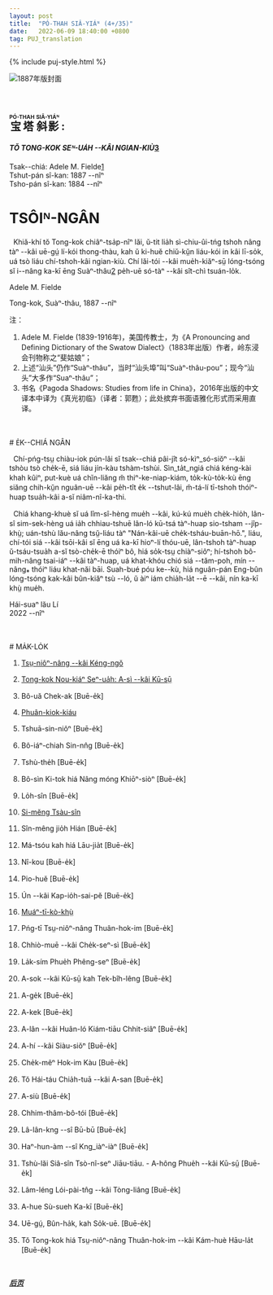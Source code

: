 ```yaml
---
layout: post
title:  "PÓ-THAH SIÂ-YIÁᴺ (4+/35)"
date:   2022-06-09 18:40:00 +0800
tag: PUJ_translation
---
```


{% include puj-style.html %}


![1887年版封面](https://media.githubusercontent.com/media/DonAnthonyLee/DonAnthonyLee.github.io/main/images/PagodaShadowsCover.png)

<br>
<h2>
<ruby style="ruby-position:over">
		<rb class="markup_main">宝塔</rb>
		<rp>(</rp><rt class="markup_over">PÓ-THAH</rt><rp>)</rp>
</ruby>
<ruby style="ruby-position:over">
		<rb class="markup_main">斜影</rb>
		<rp>(</rp><rt class="markup_over">SIÂ-YIÁᴺ</rt><rp>)</rp>
</ruby>
 : </h2>
<!-- 内注：此书大多描写当时社会的女性种种令人愤概的遭遇，作者起此书名具有比喻意义，故此译者更偏向于直译；虽然该书中有些言论也许带有个人情感及夸大成分，但仍不失其纪实风格；当中讲述溺婴那种风俗，即使在上世纪 50-60 年代左右时，在农村老一辈眼中还司空见惯；知道我们过去的不足，更能让我们未来走得更远，所以译者对书中种种一概不予避忌，尽量采用贴近原文的手法进行翻译。 -->

<h4><i>TŎ TONG-KOK SEᴺ-UA̍H &#x002D;&#x002D;KÂI NGIAN-KIÙ</i><a href="#note_3" class="note">3</a></h4>

Tsak&#x002D;&#x002D;chiá: Adele M. Fielde<a href="#note_1" class="note">1</a><br>
Tshut-pán sî-kan: 1887 &#x002D;&#x002D;nîⁿ<br>
Tsho-pán sî-kan: 1884 &#x002D;&#x002D;nîⁿ<br>

<!-- PREFACE. -->
# TSÔIᴺ-NGÂN

<!-- THESE studies have been made during a residence of ten years in China, with a knowledge of the language of the people, and an opportunity for close observation of their social customs. The autobiographies and the stories are exact translations of verbal narrations given to the author in the Swatow dialect. -->
&nbsp;&nbsp;Khiă-khí tŏ Tong-kok chiâⁿ-tsa̍p-nîⁿ lăi, ŭ-tit lia̍h sì-chiu-ûi-tńg tshoh nâng tàⁿ &#x002D;&#x002D;kâi uē-gṳ́ lí-kói thong-thàu, kah ŭ ki-huĕ chiŭ-kṳ̆n liáu-kói in kâi lī-so̍k, uá tsò liáu chí-tshoh-kâi ngian-kiù. Chí lăi-tói &#x002D;&#x002D;kâi mue̍h-kiăⁿ-sṳ̄ lóng-tsóng sĭ i&#x002D;&#x002D;nâng ka-kī ēng Suàⁿ-thâu<a href="#note_2" class="note">2</a> pe̍h-uē só-tàⁿ &#x002D;&#x002D;kâi sît-chì tsuán-lo̍k.<br>

<!-- A. M. F.-->
Adele M. Fielde<br>
<!-- SWATOW, CHINA, 1887 -->
Tong-kok, Suàⁿ-thâu, 1887 &#x002D;&#x002D;nîⁿ

注：
1. <span id="note_1">Adele M. Fielde (1839-1916年)，美国传教士，为《A Pronouncing and Defining Dictionary of the Swatow Dialect》（1883年出版）作者，岭东浸会刊物称之“斐姑娘”；</span>
2. <span id="note_2">上述“汕头”仍作“Suàⁿ-thâu”，当时“汕头埠”叫“Suàⁿ-thâu-pou”；现今“汕头”大多作“Suaⁿ-thâu”；</span>
3. <span id="note_3">书名《Pagoda Shadows: Studies from life in China》，2016年出版的中文译本中译为《真光初临》（译者：郭甦）；此处摈弃书面语雅化形式而采用直译。</span>
<!-- 内注：译者约在 2007 年寻找《菲尔德词典》时无意中初次接触此书，看过部分内容后就再也未曾再拜读（英文水平有限），直到想起用白话字直接翻译时，在网络查询时方才获知 2016 年已有中译本；可惜译者无缘拜读中译本，只是从网络信息得知书名等零星信息，再而也想顺道提升英文水平，就直接拿当时的 1887 年版本来翻译了。 -->

<br>
<br>
# E̍K&#x002D;&#x002D;CHIÁ NGÂN

&nbsp;&nbsp;Chí-pńg-tsṳ chiàu-iok pún-lâi sĭ tsak&#x002D;&#x002D;chiá pâi-jît só-kìⁿ_só-siŏⁿ &#x002D;&#x002D;kâi tshòu tsò che̍k-ē, siá liáu jín-kàu tshàm-tshùi. Sìn_ta̍t_ngiá chiá kéng-kài khah kûiⁿ, put-kuè uá chĭn-liăng m̆ thiⁿ-ke-niap-kiám, to̍k-kù-to̍k-kù ēng siăng chih-kṳ̆n nguân-uē &#x002D;&#x002D;kâi pe̍h-tît e̍k &#x002D;&#x002D;tshut-lâi, m̆-tá-lí tī-tshoh thóiⁿ-huap tsua̍h-kâi a-sĭ niâm-nî-ka-thi.

&nbsp;&nbsp;Chiá khang-khuè sĭ uá lîm-sî-hèng mue̍h &#x002D;&#x002D;kâi, kú-kú mue̍h che̍k-hio̍h, lân-sî sim-sek-hèng uá ia̍h chhiau-tshuē lân-ló kū-tsá tàⁿ-huap sio-tsham &#x002D;&#x002D;jîp-khṳ̀; uán-tshù lău-nâng tsṳ̆-liáu tàⁿ "Nán-kâi-uē che̍k-tsháu-buān-hō.", liáu, chí-tói siá &#x002D;&#x002D;kâi tsōi-kâi sĭ ēng uá ka-kī hioⁿ-lí thóu-uē, lân-tshoh tàⁿ-huap ŭ-tsáu-tsua̍h a-sĭ tsò-che̍k-ē thóiⁿ bô, hiá so̍k-tsṳ chiàⁿ-siôⁿ; hí-tshoh bô-mih-nâng tsai-iáⁿ &#x002D;&#x002D;kâi tàⁿ-huap, uá khat-khóu chió siá &#x002D;&#x002D;tăm-poh, mín &#x002D;&#x002D;nâng⁎ thóiⁿ liáu khat-năi bāi. Suah-bué póu ke&#x002D;&#x002D;kù, hiá nguân-pán Eng-bûn lóng-tsóng kak-kâi bûn-kiăⁿ tsù &#x002D;&#x002D;ló, ŭ àiⁿ iám chia̍h-la̍t &#x002D;&#x002D;ē &#x002D;&#x002D;kâi, nín ka-kī khṳ̀ mue̍h.

Hái-suaⁿ lău Lí<br>
2022 &#x002D;&#x002D;nîⁿ
<!-- 内注 1：译者在 2007 年左右尝试编写幼儿母语启蒙课程时因遇到多样性问题而放弃，对潮州话各地区多样性感触颇深。一种方言，不仅仅只是语音，还包括词汇；而词汇的背后恰恰与地方文化息息相关，不同喜好的人群必然对词汇的选择甚至书面语、外来词等接纳都存在不同。甚至于当时还有某位仁兄讽刺译者在说“闽南语”，因为译者的家乡土话在词汇上（甚至语法上）都与这位仁兄差别甚大；譬如，译者的家乡土话有些词语（比如 tsò-che̍k-ē）不合音，得（tit）等助词用得相当频繁，甚至于 “ugly” 的表述，译者处有 bái; bái-thóiⁿ; bái-khuàⁿ; mó-thóiⁿ; thái-ko 等等一大堆词汇，有怎可能去用那 “chhiú-lŏu” 一词呢？ -->
<!-- 内注 2：故此，《Pagoda Shadows》一书的白话字译文虽然以译者的家乡土话为主，但会夹杂着《菲尔德词典》中出现的大量相关词，甚至《卓威廉词典》中的一些在现今还会使用的词语，但是译者使用前会反复斟酌并参考有限资料来使用，以免牛头不对马嘴。而对于那些动不动就鼓吹 “潮州话”、“潮汕话”、“潮语” 如何如何的各路专家、学者、高人，若不幸本文被你们所见到，请读过前三至四章译文再来批判这段言语。 -->

<br>
<br>
<!-- CONTENTS -->
# MA̍K-LO̍K

<!-- The Status of Woman -->
1. [Tsṳ-niôⁿ-nâng &#x002D;&#x002D;kâi Kéng-ngŏ](PagodaShadowsPage001.html)
<!-- Child-life in Cathay: The Story of Number Four -->
2. [Tong-kok Nou-kiáⁿ Seⁿ-ua̍h: A-sì &#x002D;&#x002D;kâi Kū-sṳ̄](PagodaShadowsPage009.html)
<!-- The Extent of a Great Crime -->
3. Bô-uă Chek-ak [Buē-e̍k]
<!-- Foot-binding -->
4. [Phuân-kiok-kiáu](PagodaShadowsPage027.html)
<!-- An Espousal -->
5. Tshuā-sin-niôⁿ [Buē-e̍k]
<!-- The Invisible Bridegroom -->
6. Bô-iáⁿ-chiah Sin-nn̂g [Buē-e̍k]
<!-- Habitations -->
7. Tshù-the̍h [Buē-e̍k]
<!-- The Inconvenience of Heathenism -->
8. Bô-sìn Ki-tok hiá Nâng móng Khiōⁿ-siòⁿ [Buē-e̍k]
<!-- Spiritualism -->
9. Lo̍h-sîn [Buē-e̍k]
<!-- The Kitchen-God -->
10. [Si-mĕng Tsàu-sîn](PagodaShadowsPage061.html)
<!-- The Influence of the Idols -->
11. Sîn-mêng jio̍h Hián [Buē-e̍k]
<!-- The Stone Princess and her Train -->
12. Má-tsóu kah hiá Lāu-jia̍t [Buē-e̍k]
<!-- Buddhist Nuns -->
13. Nî-kou [Buē-e̍k]
<!-- Loan Associations -->
14. Pio-huĕ [Buē-e̍k]
<!-- Our Apothecary -->
15. Ún &#x002D;&#x002D;kâi Kap-io̍h-sai-pĕ [Buē-e̍k]
<!-- Ramblings -->
16. [Muáⁿ-tī-kò-khṳ̀](PagodaShadowsPage080-081.html)
<!-- Native Female Evangelists -->
17. Pńg-tī Tsṳ-niôⁿ-nâng Thuân-hok-im [Buē-e̍k]
<!-- Biography of Little Gale -->
18. Chhiò-muē &#x002D;&#x002D;kâi Che̍k-seⁿ-sì [Buē-e̍k]
<!-- The Autobiography of Aunt Luck -->
19. La̍k-sím Phue̍h Phêng-seⁿ [Buē-e̍k]
<!-- The Story of Speed and the Bamboo Dragon -->
20. A-sok &#x002D;&#x002D;kâi Kū-sṳ̄ kah Tek-bîh-lêng [Buē-e̍k]
<!-- Gold Getter -->
21. A-ge̍k [Buē-e̍k]
<!-- Keepsake -->
22. A-kek [Buē-e̍k]
<!-- Orchid Loses seven-tenths of her Sorrow -->
23. A-lân &#x002D;&#x002D;kâi Huân-ló Kiám-tiāu Chhit-siâⁿ [Buē-e̍k]
<!-- Love's Purposes -->
24. A-hí &#x002D;&#x002D;kâi Siàu-siŏⁿ [Buē-e̍k]
<!-- One Night's Work -->
25. Che̍k-mêⁿ Hok-im Kàu [Buē-e̍k]
<!-- The Herb that Grew on a Pirate Island -->
26. Tŏ Hái-táu Chia̍h-tuā &#x002D;&#x002D;kâi A-san [Buē-e̍k]
<!-- Tapestry -->
27. A-siù [Buē-e̍k]
<!-- Out of the Depths -->
28. Chhim-thâm-bô-tói [Buē-e̍k]
<!-- The Mists of Morning -->
29. Lâ-lân-kng &#x002D;&#x002D;sî Bū-bū [Buē-e̍k]
<!-- Light at Eventide -->
30. Haⁿ-hun-àm &#x002D;&#x002D;sî Kng_iàⁿ-iàⁿ [Buē-e̍k]
<!-- How a Familiar Spirit was Ejected from a Household. - The Story Told by Tolerance -->
31. Tshù-lăi Siâ-sîn Tsò-nî-seⁿ Jiāu-tiāu. - A-hông Phue̍h &#x002D;&#x002D;kâi Kū-sṳ̄ [Buē-e̍k]
<!-- The Pillars of the Church at South Spur -->
32. Lâm-léng Lói-pài-tn̂g &#x002D;&#x002D;kâi Tòng-liâng [Buē-e̍k]
<!-- Silver Flower's Account of Herself -->
33. A-hue Sù-sueh Ka-kī [Buē-e̍k]
<!-- Language, Literature, and Folklore. -->
34. Uē-gṳ́, Bûn-ha̍k, kah So̍k-uē. [Buē-e̍k]
<!-- The Sphere of Women's Work in China -->
35. Tŏ Tong-kok hiá Tsṳ-niôⁿ-nâng Thuân-hok-im &#x002D;&#x002D;kâi Kám-huè Hāu-la̍t [Buē-e̍k]
<br>


***[后页](PagodaShadowsPage001.html)***